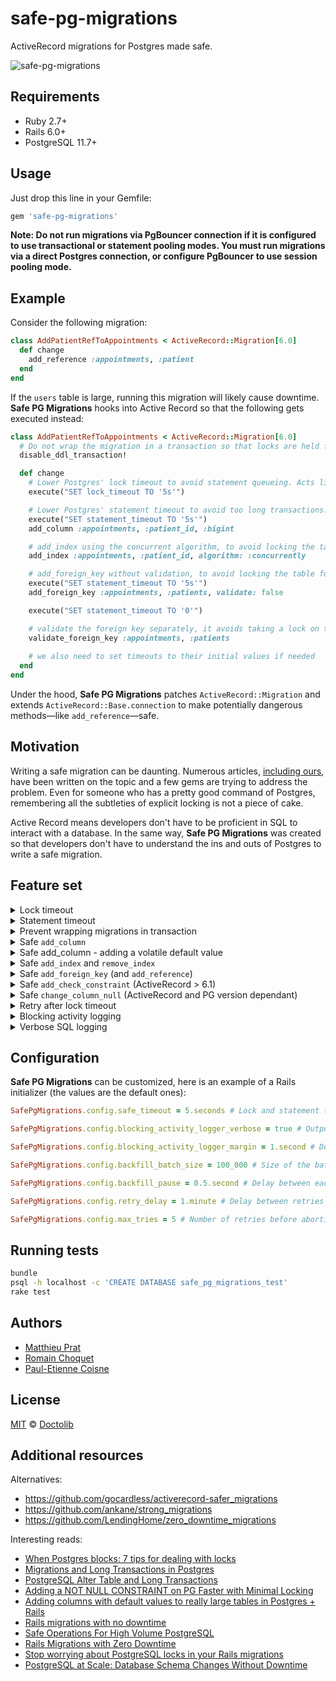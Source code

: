 # safe-pg-migrations

ActiveRecord migrations for Postgres made safe.

![safe-pg-migrations](./logo.png)

## Requirements

- Ruby 2.7+
- Rails 6.0+
- PostgreSQL 11.7+

## Usage

Just drop this line in your Gemfile:

```rb
gem 'safe-pg-migrations'
```

**Note: Do not run migrations via PgBouncer connection if it is configured to use transactional or statement pooling modes. You must run migrations via a direct Postgres connection, or configure PgBouncer to use session pooling mode.**

## Example

Consider the following migration:

```rb
class AddPatientRefToAppointments < ActiveRecord::Migration[6.0]
  def change
    add_reference :appointments, :patient
  end
end
```

If the `users` table is large, running this migration will likely cause downtime. **Safe PG Migrations** hooks into Active Record so that the following gets executed instead:

```rb
class AddPatientRefToAppointments < ActiveRecord::Migration[6.0]
  # Do not wrap the migration in a transaction so that locks are held for a shorter time.
  disable_ddl_transaction!

  def change
    # Lower Postgres' lock timeout to avoid statement queueing. Acts like a seatbelt.
    execute("SET lock_timeout TO '5s'")

    # Lower Postgres' statement timeout to avoid too long transactions. Acts like a seatbelt.
    execute("SET statement_timeout TO '5s'")
    add_column :appointments, :patient_id, :bigint

    # add_index using the concurrent algorithm, to avoid locking the tables
    add_index :appointments, :patient_id, algorithm: :concurrently

    # add_foreign_key without validation, to avoid locking the table for too long
    execute("SET statement_timeout TO '5s'")
    add_foreign_key :appointments, :patients, validate: false

    execute("SET statement_timeout TO '0'")

    # validate the foreign key separately, it avoids taking a lock on the entire tables
    validate_foreign_key :appointments, :patients
    
    # we also need to set timeouts to their initial values if needed
  end
end
```

Under the hood, **Safe PG Migrations** patches `ActiveRecord::Migration` and extends `ActiveRecord::Base.connection` to make potentially dangerous methods—like `add_reference`—safe.

## Motivation

Writing a safe migration can be daunting. Numerous articles, [including ours](https://medium.com/doctolib/stop-worrying-about-postgresql-locks-in-your-rails-migrations-3426027e9cc9), have been written on the topic and a few gems are trying to address the problem. Even for someone who has a pretty good command of Postgres, remembering all the subtleties of explicit locking is not a piece of cake.

Active Record means developers don't have to be proficient in SQL to interact with a database. In the same way, **Safe PG Migrations** was created so that developers don't have to understand the ins and outs of Postgres to write a safe migration.

## Feature set

<details><summary>Lock timeout</summary>

Most DDL operations (e.g. adding a column, removing a column or adding a default value to a column) take an `ACCESS EXCLUSIVE` lock on the table they are altering. While these operations wait to acquire their lock, other statements are blocked. Before running a migration, **Safe PG Migrations** sets a short lock timeout (default to 5 seconds) so that statements are not blocked for too long.

See [PostgreSQL Alter Table and Long Transactions](http://www.joshuakehn.com/2017/9/9/postgresql-alter-table-and-long-transactions.html) and [Migrations and Long Transactions](https://www.fin.com/post/2018/1/migrations-and-long-transactions) for detailed explanations of the matter.
</details>

<details><summary>Statement timeout</summary>

Adding a foreign key or a not-null constraint can take a lot of time on a large table. The problem is that those operations take `ACCESS EXCLUSIVE` locks. We clearly don't want them to hold these locks for too long. Thus, **Safe PG Migrations** runs them with a short statement timeout (default to 5 seconds).

See [Zero-downtime Postgres migrations - the hard parts](https://gocardless.com/blog/zero-downtime-postgres-migrations-the-hard-parts/) for a detailed explanation on the subject.
</details>

<details><summary>Prevent wrapping migrations in transaction</summary>

When **Safe PG Migrations** is used, migrations are not wrapped in a transaction. This is for several reasons:

- We want to release locks as soon as possible.
- In order to be able to retry statements that have failed because of a lock timeout, we have to be outside a transaction.
- In order to add an index concurrently, we have to be outside a transaction.

Note that if a migration fails, it won't be rolled back. This can result in migrations being partially applied. In that case, they need to be manually reverted.

</details>

<details>
<summary>Safe <code>add_column</code></summary>

**Safe PG Migrations** gracefully handle the upgrade to PG11 by **not** backfilling default value for existing rows, as the [database engine is now natively handling it](https://www.postgresql.org/docs/11/ddl-alter.html#DDL-ALTER-ADDING-A-COLUMN).

Beware though, when adding a volatile default value: 
```ruby
add_column :users, :created_at, default: 'clock_timestamp()'
```
PG will still needs to update every row of the table, and will most likely statement timeout for big table. In this case, **Safe PG Migrations** can automatically backfill data when the option `default_value_backfill:` is set to `:update_in_batches`. 

</details>

<details>
<summary>Safe add_column - adding a volatile default value</summary>

**Safe PG Migrations** provides the extra option parameter `default_value_backfill:`. When your migration is adding a volatile default value, the option `:update_in_batches` can be set. It will automatically backfill the value in a safe manner.

```ruby
add_column :users, :created_at, default: 'clock_timestamp()', default_value_backfill: :update_in_batches
```

More specifically, it will: 

1. create the column without default value and without null constraint. This ensure the `ACCESS EXCLUSIVE` lock is acquired for the least amount of time;
2. add the default value, without data backfill. An `ACCESS EXCLUSIVE` lock is acquired and released immediately;
3. backfill data, in batch of `SafePgMigrations.config.backfill_batch_size` and with a pause of `SafePgMigrations.config.backfill_pause` between each batch;
4. change the column to `null: false`, if defined in the parameters, following the algorithm we have defined below.

---
**NOTE**

Data backfill take time. If your table is big, your migrations will (safely) hangs for a while. You might want to backfill data manually instead, to do so you will need two migrations

1. First migration :

    a. adds the column without default and without null constraint;

    b. add the default value.

2. manual data backfill (rake task, manual operation, ...)
3. Second migration which change the column to null false (with **Safe PG Migrations**, `change_column_null` is safe and can be used; see section below)

---

`default_value_backfill:` also accept the value `:auto` which is set by default. In this case, **Safe PG Migrations** will not backfill data and will let PostgreSQL handle it itself.

</details>

<details><summary id="safe_add_remove_index">Safe <code>add_index</code> and <code>remove_index</code></summary>

Creating an index requires a `SHARE` lock on the target table which blocks all write on the table while the index is created (which can take some time on a large table). This is usually not practical in a live environment. Thus, **Safe PG Migrations** ensures indexes are created concurrently.

As `CREATE INDEX CONCURRENTLY` and `DROP INDEX CONCURRENTLY` are non-blocking operations (ie: read/write operations on the table are still possible), **Safe PG Migrations** sets a lock timeout to 30 seconds for those 2 specific statements.

If you still get lock timeout while adding / removing indexes, it might be for one of those reasons:

- Long-running queries are active on the table. To create / remove an index, PG needs to wait for the queries that are actually running to finish before starting the index creation / removal. The blocking activity logger might help you to pinpoint the culprit queries.
- A vacuum / autovacuum is running on the table, holding a ShareUpdateExclusiveLock, you are most likely out of luck for the current migration, but you may try to [optimize your autovacuums settings](https://www.percona.com/blog/2018/08/10/tuning-autovacuum-in-postgresql-and-autovacuum-internals/).

</details>

<details><summary id="safe_add_foreign_key">Safe <code>add_foreign_key</code> (and <code>add_reference</code>)</summary>

Adding a foreign key requires a `SHARE ROW EXCLUSIVE` lock, which **prevent writing in the tables** while the migration is running.

Adding the constraint itself is rather fast, the major part of the time is spent on validating this constraint. Thus **Safe PG Migrations** ensures that adding a foreign key holds blocking locks for the least amount of time by splitting the foreign key creation in two steps: 

1. adding the constraint *without validation*, will not validate existing rows;
2. validating the constraint, will validate existing rows in the table, without blocking read or write on the table

</details>


<details><summary id="safe_add_check_constraint">Safe <code>add_check_constraint</code> (ActiveRecord > 6.1)</summary>

Adding a check constraint requires an `ACCESS EXCLUSIVE` lock, which **prevent writing and reading in the tables** [as soon as the lock is requested](https://medium.com/doctolib/stop-worrying-about-postgresql-locks-in-your-rails-migrations-3426027e9cc9).

Adding the constraint itself is rather fast, the major part of the time is spent on validating this constraint.
Thus **Safe PG Migrations** ensures that adding a constraints holds blocking locks for the least amount of time by
splitting the constraint addition in two steps: 

1. adding the constraint *without validation*, will not validate existing rows;
2. validating the constraint, will validate existing rows in the table, without blocking read or write on the table

</details>

<details><summary id="safe_change_column_null">Safe <code>change_column_null</code> (ActiveRecord and PG version dependant)</summary>

Changing the nullability of a column requires an `ACCESS EXCLUSIVE` lock, which **prevent writing and reading in the tables** [as soon as the lock is requested](https://medium.com/doctolib/stop-worrying-about-postgresql-locks-in-your-rails-migrations-3426027e9cc9).

Adding the constraint itself is rather fast, the major part of the time is spent on validating this constraint.

**Safe PG Migrations** acts differently depending on the version you are on. 

### Recent versions of PG and Active Record (> 12 and > 6.1)

Starting on PostgreSQL versions 12, adding the column NOT NULL constraint is safe if a check constraint validates the
nullability of the same column. **Safe PG Migrations** also relies on add_check_constraint, which was introduced in
ActiveRecord 6.1.  

If these requirements are met, **Safe PG Migrations** ensures that adding a constraints holds blocking locks for the least
amount of time by splitting the constraint addition in several steps: 

1. adding a `IS NOT NULL` constraint *without validation*, will not validate existing rows but block read or write;
2. validating the constraint, will validate existing rows in the table, without blocking read or write on the table;
3. changing the not null status of the column, thanks to the NOT NULL constraint without having to scan the table sequentially;
4. dropping the `IS NOT NULL` constraint.

### Older versions of PG or ActiveRecord

If the version of PostgreSQL is below 12, or if the version of ActiveRecord is below 6.1, **Safe PG Migrations** will only
wrap ActiveRecord method into a statement timeout and lock timeout.

### Call with a default parameter

Calling change_column_null with a default parameter [is dangerous](https://github.com/rails/rails/blob/716baea69f989b64f5bfeaff880c2512377bebab/activerecord/lib/active_record/connection_adapters/postgresql/schema_statements.rb#L446)
and is likely not to finish in the statement timeout defined by **Safe PG Migrations**. For this reason, when the default
parameter is given, **Safe PG Migrations** will simply forward it to activerecord methods without trying to improve it

### Dropping a NULL constraint

Dropping a null constraint still requires an `ACCESS EXCLUSIVE` lock, but does not require extra operation to reduce the
amount of time during which the lock is held. **Safe PG Migrations** only wrap methods of activerecord in lock and statement
timeouts

</details>



<details><summary>Retry after lock timeout</summary>

When a statement fails with a lock timeout, **Safe PG Migrations** retries it (5 times max) [list of retriable statements](https://github.com/doctolib/safe-pg-migrations/blob/66933256252b6bbf12e404b829a361dbba30e684/lib/safe-pg-migrations/plugins/statement_retrier.rb#L5)
</details>

<details><summary>Blocking activity logging</summary>

If a statement fails with a lock timeout, **Safe PG Migrations** will try to tell you what was the blocking statement.
</details>

<details><summary>Verbose SQL logging</summary>

For any operation, **Safe PG Migrations** can output the performed SQL queries. This feature is enabled by default in a production Rails environment. If you want to explicit enable it, for example in your development environment you can use:
```bash
export SAFE_PG_MIGRATIONS_VERBOSE=1
```

Instead of the traditional output:
```ruby
add_index :users, :age

== 20191215132355 SampleIndex: migrating ======================================
-- add_index(:users, :age)
   -> add_index("users", :age, {:algorithm=>:concurrently})
   -> 0.0175s
== 20191215132355 SampleIndex: migrated (0.0200s) =============================
```
**Safe PG Migrations** will output the following logs:
```ruby
add_index :users, :age

== 20191215132355 SampleIndex: migrating ======================================
   (0.3ms)  SHOW lock_timeout
   (0.3ms)  SET lock_timeout TO '5s'
-- add_index(:users, :age)
   -> add_index("users", :age, {:algorithm=>:concurrently})
   (0.3ms)  SHOW statement_timeout
   (0.3ms)  SET statement_timeout TO 0
   (0.3ms)  SHOW lock_timeout
   (0.3ms)  SET lock_timeout TO '30s'
   (3.5ms)  CREATE INDEX CONCURRENTLY "index_users_on_age" ON "users"  ("age")
   (0.3ms)  SET lock_timeout TO '5s'
   (0.2ms)  SET statement_timeout TO '1min'
   -> 0.0093s
   (0.2ms)  SET lock_timeout TO '0'
== 20191215132355 SampleIndex: migrated (0.0114s) =============================
```
So you can actually check that the `CREATE INDEX` statement will be performed concurrently, without any statement timeout and with a lock timeout of 30 seconds.

*Nb: The `SHOW` statements are used by **Safe PG Migrations** to query settings for their original values in order to restore them after the work is done*

</details>

## Configuration

**Safe PG Migrations** can be customized, here is an example of a Rails initializer (the values are the default ones):

```ruby
SafePgMigrations.config.safe_timeout = 5.seconds # Lock and statement timeout used for all DDL operations except from CREATE / DROP INDEX

SafePgMigrations.config.blocking_activity_logger_verbose = true # Outputs the raw blocking queries on timeout. When false, outputs information about the lock instead

SafePgMigrations.config.blocking_activity_logger_margin = 1.second # Delay to output blocking queries before timeout. Must be shorter than safe_timeout

SafePgMigrations.config.backfill_batch_size = 100_000 # Size of the batches used for backfilling when adding a column with a default value

SafePgMigrations.config.backfill_pause = 0.5.second # Delay between each batch during a backfill. This ensure replication can happen safely. 

SafePgMigrations.config.retry_delay = 1.minute # Delay between retries for retryable statements

SafePgMigrations.config.max_tries = 5 # Number of retries before abortion of the migration
```

## Running tests

```bash
bundle
psql -h localhost -c 'CREATE DATABASE safe_pg_migrations_test'
rake test
```

## Authors

- [Matthieu Prat](https://github.com/matthieuprat)
- [Romain Choquet](https://github.com/rchoquet)
- [Paul-Etienne Coisne](https://github.com/coisnepe)

## License

[MIT](https://github.com/doctolib/safe-pg-migrations/blob/master/LICENSE) © [Doctolib](https://github.com/doctolib/)

## Additional resources

Alternatives:

- https://github.com/gocardless/activerecord-safer_migrations
- https://github.com/ankane/strong_migrations
- https://github.com/LendingHome/zero_downtime_migrations

Interesting reads:

- [When Postgres blocks: 7 tips for dealing with locks](https://www.citusdata.com/blog/2018/02/22/seven-tips-for-dealing-with-postgres-locks/)
- [Migrations and Long Transactions in Postgres
](https://www.fin.com/post/2018/1/migrations-and-long-transactions)
- [PostgreSQL Alter Table and Long Transactions](http://www.joshuakehn.com/2017/9/9/postgresql-alter-table-and-long-transactions.html)
- [Adding a NOT NULL CONSTRAINT on PG Faster with Minimal Locking](https://medium.com/doctolib-engineering/adding-a-not-null-constraint-on-pg-faster-with-minimal-locking-38b2c00c4d1c)
- [Adding columns with default values to really large tables in Postgres + Rails](https://wework.github.io/data/2015/11/05/add-columns-with-default-values-to-large-tables-in-rails-postgres/)
- [Rails migrations with no downtime](https://pedro.herokuapp.com/past/2011/7/13/rails_migrations_with_no_downtime/)
- [Safe Operations For High Volume PostgreSQL](https://www.braintreepayments.com/blog/safe-operations-for-high-volume-postgresql/)
- [Rails Migrations with Zero Downtime](https://blog.codeship.com/rails-migrations-zero-downtime/)
- [Stop worrying about PostgreSQL locks in your Rails migrations](https://medium.com/doctolib/stop-worrying-about-postgresql-locks-in-your-rails-migrations-3426027e9cc9)
- [PostgreSQL at Scale: Database Schema Changes Without Downtime](https://medium.com/paypal-tech/postgresql-at-scale-database-schema-changes-without-downtime-20d3749ed680)
